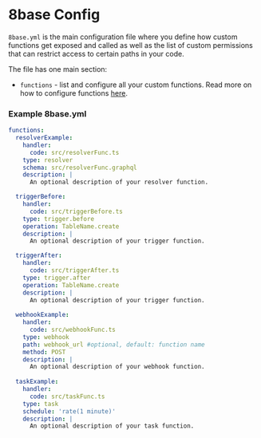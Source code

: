 # 8base Config

`8base.yml` is the main configuration file where you define how custom functions get exposed and called as well as the list of custom permissions that can restrict access to certain paths in your code.

The file has one main section:

* `functions` - list and configure all your custom functions. Read more on how to configure functions [here](/docs/8base-console/custom-functions). 


### Example 8base.yml

```yaml
functions:
  resolverExample:
    handler:
      code: src/resolverFunc.ts
    type: resolver
    schema: src/resolverFunc.graphql
    description: |
      An optional description of your resolver function.

  triggerBefore:
    handler:
      code: src/triggerBefore.ts
    type: trigger.before
    operation: TableName.create
    description: |
      An optional description of your trigger function.

  triggerAfter:
    handler:
      code: src/triggerAfter.ts
    type: trigger.after
    operation: TableName.create
    description: |
      An optional description of your trigger function.
  
  webhookExample:
    handler:
      code: src/webhookFunc.ts
    type: webhook
    path: webhook_url #optional, default: function name
    method: POST
    description: |
      An optional description of your webhook function.
    
  taskExample:
    handler:
      code: src/taskFunc.ts
    type: task
    schedule: 'rate(1 minute)'
    description: |
      An optional description of your task function.
```
